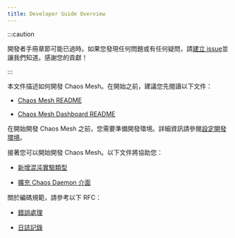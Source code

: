 ```yaml
---
title: Developer Guide Overview
---
```


:::caution

開發者手冊章節可能已過時。如果您發現任何問題或有任何疑問，請[建立 issue](https://github.com/chaos-mesh/chaos-mesh/issues/new/choose)並讓我們知道。感謝您的貢獻！

:::

本文件描述如何開發 Chaos Mesh。在開始之前，建議您先閱讀以下文件：

- [Chaos Mesh README](https://github.com/chaos-mesh/chaos-mesh/blob/master/README.md)

- [Chaos Mesh Dashboard README](https://github.com/chaos-mesh/chaos-mesh/blob/master/ui/README.md)

在開始開發 Chaos Mesh 之前，您需要準備開發環境。詳細資訊請參閱[設定開發環境](configure-development-environment.md)。

接著您可以開始開發 Chaos Mesh。以下文件將協助您：

- [新增混沌實驗類型](add-new-chaos-experiment-type.md)

- [擴充 Chaos Daemon 介面](extend-chaos-daemon-interface.md)

關於編碼規範，請參考以下 RFC：

- [錯誤處理](https://github.com/chaos-mesh/rfcs/blob/main/text/2021-09-27-refine-error-handling.md)

- [日誌記錄](https://github.com/chaos-mesh/rfcs/blob/main/text/2021-12-09-logging.md)
